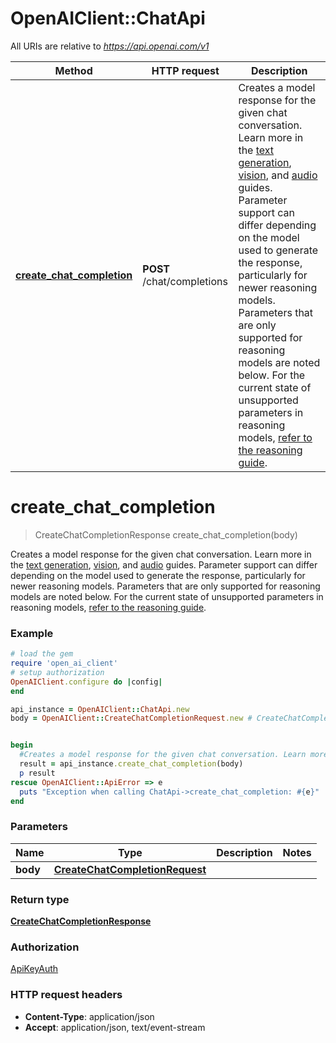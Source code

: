 # OpenAIClient::ChatApi

All URIs are relative to *https://api.openai.com/v1*

Method | HTTP request | Description
------------- | ------------- | -------------
[**create_chat_completion**](ChatApi.md#create_chat_completion) | **POST** /chat/completions | Creates a model response for the given chat conversation. Learn more in the [text generation](/docs/guides/text-generation), [vision](/docs/guides/vision), and [audio](/docs/guides/audio) guides.  Parameter support can differ depending on the model used to generate the response, particularly for newer reasoning models. Parameters that are only supported for reasoning models are noted below. For the current state of  unsupported parameters in reasoning models,  [refer to the reasoning guide](/docs/guides/reasoning). 

# **create_chat_completion**
> CreateChatCompletionResponse create_chat_completion(body)

Creates a model response for the given chat conversation. Learn more in the [text generation](/docs/guides/text-generation), [vision](/docs/guides/vision), and [audio](/docs/guides/audio) guides.  Parameter support can differ depending on the model used to generate the response, particularly for newer reasoning models. Parameters that are only supported for reasoning models are noted below. For the current state of  unsupported parameters in reasoning models,  [refer to the reasoning guide](/docs/guides/reasoning). 

### Example
```ruby
# load the gem
require 'open_ai_client'
# setup authorization
OpenAIClient.configure do |config|
end

api_instance = OpenAIClient::ChatApi.new
body = OpenAIClient::CreateChatCompletionRequest.new # CreateChatCompletionRequest | 


begin
  #Creates a model response for the given chat conversation. Learn more in the [text generation](/docs/guides/text-generation), [vision](/docs/guides/vision), and [audio](/docs/guides/audio) guides.  Parameter support can differ depending on the model used to generate the response, particularly for newer reasoning models. Parameters that are only supported for reasoning models are noted below. For the current state of  unsupported parameters in reasoning models,  [refer to the reasoning guide](/docs/guides/reasoning). 
  result = api_instance.create_chat_completion(body)
  p result
rescue OpenAIClient::ApiError => e
  puts "Exception when calling ChatApi->create_chat_completion: #{e}"
end
```

### Parameters

Name | Type | Description  | Notes
------------- | ------------- | ------------- | -------------
 **body** | [**CreateChatCompletionRequest**](CreateChatCompletionRequest.md)|  | 

### Return type

[**CreateChatCompletionResponse**](CreateChatCompletionResponse.md)

### Authorization

[ApiKeyAuth](../README.md#ApiKeyAuth)

### HTTP request headers

 - **Content-Type**: application/json
 - **Accept**: application/json, text/event-stream



